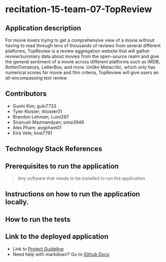 # recitation-15-team-07-TopReview
## Application description
For movie lovers trying to get a comprehensive view of a movie without having to read through tens of thousands of reviews from several different platforms, TopReview is a review aggregation website that will gather review/summary data about movies from the open-source realm and give the general sentiment of a movie across different platforms such as IMDB, RottenTomatoes, LetterBox, and more. Unlike Metacritic, which only has numerical scores for movie and film criteria, TopReview will give users an all-encompassing text review.

## Contributors
- Gunhi Kim; guki7733 
- Tyler Kloster; tkloster01 
- Brandon Lehman; Lumi297 
- Siranush Mazmandyan; sima3946 
- Alex Pham; avqpham01 
- Kira Vele; kive7791

## Technology Stack References

## Prerequisites to run the application
> Any software that needs to be installed to run the application

## Instructions on how to run the application locally.

## How to run the tests

## Link to the deployed application
- Link to [Project Guideline](./Milestone%20Submissions/Project%20Guideline.pdf)
- Need help with markdown? Go to [Github Docs](https://docs.github.com/en/get-started/writing-on-github/getting-started-with-writing-and-formatting-on-github/basic-writing-and-formatting-syntax)